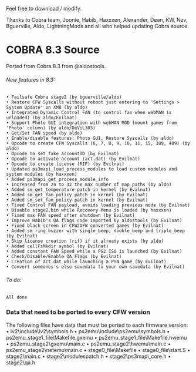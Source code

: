 Feel free to download / modify.

Thanks to Cobra team, Joonie, Habib, Haxxxen, Alexander, Dean, KW, Nzv, Bguerville, Aldo, LightningMods and all who helped updating Cobra source.

# COBRA 8.3 Source

Ported from Cobra 8.3 from @aldostools.

###### New features in 8.3:
    • Failsafe Cobra stage2 (by bguerville/aldo)
    • Restore CFW Syscalls without reboot just entering to 'Settings > System Update' on XMB (by aldo)
    • Integrated Dynamic Control FAN (to control fan when webMAN is unloaded) (by aldo/Evilnat)
    • Support Photo GUI integration with webMAN MOD (mount games from 'Photo' column) (by aldo/DeViL303)
    • Get/Set FAN speed (by aldo)
    • Enable/disable features: Photo GUI, Restore Syscalls (by aldo)
    • Opcode to create CFW Syscalls (6, 7, 8, 9, 10, 11, 15, 389, 409) (by aldo)
    • Opcode to set fake accountID (by Evilnat)
    • Opcode to activate account (act.dat) (by Evilnat)
    • Opcode to create license (RIF) (by Evilnat)
    • Updated ps3mapi_load_process_modules to load custom modules and system modules (by haxxxen)
    • Added ps3mapi_get_process_module_info
    • Increased from 24 to 32 the max number of map paths (by aldo)
    • Added sm_get_temperature patch in kernel (by Evilnat)
    • Added sm_get_fan_policy patch in kernel (by Evilnat)
    • Added sm_set_fan_policy patch in kernel (by Evilnat)
    • Fixed Control FAN payload, avoids loading previous mode (by Evilnat)
    • Disable stage2.bin while Recovery Menu is loaded (by haxxxen)
    • Fixed max FAN speed after shutdown (by Evilnat)
    • Improve Habib's QA flags code imported by aldostools (by Evilnat)
    • Fixed black screen in CFW2OFW converted games (by Evilnat)
    • Added sm_ring_buzzer with single_beep, double_beep and triple_beep (by Evilnat)
    • Skip license creation (rif) if it already exists (by aldo)
    • Added cellFsMkdir symbol (by Evilnat)
    • Added constant FAN Speed while a PS2 ISO is launched (by Evilnat)
    • Check/Disable/Enable QA Flags (by Evilnat)
    • Creation of act.dat while launching a PSN game (by Evilnat)
    • Convert someones's else savedata to your own savedata (by Evilnat)
    
###### To do:
    All done

### Data that need to be ported to every CFW version
The following files have data that must be ported to each firmware version:
    • lv2\include\lv2\symbols.h
    • ps2emu\include\ps2emu\symbols.h
    • ps2emu_stage1_file\Makefile.gxemu
    • ps2emu_stage1_file\Makefile.hwemu
    • ps2emu_stage2\gxemu\main.c
    • ps2emu_stage2\hwemu\main.c
    • ps2emu_stage2\netemu\main.c
    • stage0_file\Makefile
    • stage0_file\start.S
    • stage2\main.c
    • stage2\modulespatch.h
    • stage2\ps3mapi_core.h
    • stage2\qa.h
